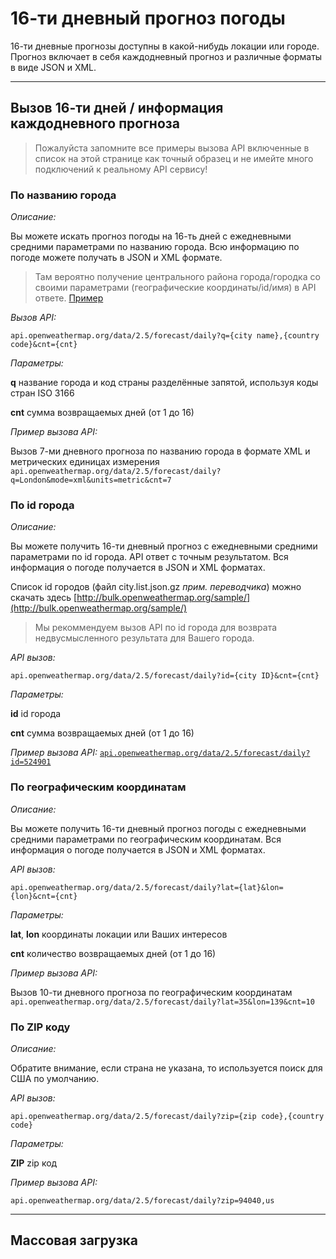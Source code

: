 # 16-ти дневный прогноз погоды

16-ти дневные прогнозы доступны в какой-нибудь локации или городе. Прогноз включает в себя каждодневный прогноз и различные форматы в виде JSON и XML.

***

## Вызов 16-ти дней / информация каждодневного прогноза

> Пожалуйста запомните все примеры вызова API включенные в список на этой странице как точный образец и не имейте много подключений к реальному API сервису!

### По названию города

*Описание:*

Вы можете искать прогноз погоды на 16-ть дней с ежедневными средними параметрами по названию города. Всю информацию по погоде можете получать в JSON и XML формате.

> Там вероятно получение центрального района города/городка со своими параметрами (географические координаты/id/имя) в API ответе. [Пример](http://samples.openweathermap.org/data/2.5/forecast/daily?q=M%C3%BCnchen,DE&appid=b6907d289e10d714a6e88b30761fae22 "Пример")

*Вызов API:*

`api.openweathermap.org/data/2.5/forecast/daily?q={city name},{country code}&cnt={cnt}`

*Параметры:*

**q** название города и код страны разделённые запятой, используя коды стран ISO 3166

**cnt** сумма возвращаемых дней (от 1 до 16)

*Пример вызова API:*

Вызов 7-ми дневного прогноза по названию города в формате XML и метрических единицах измерения `api.openweathermap.org/data/2.5/forecast/daily?q=London&mode=xml&units=metric&cnt=7`

### По id города

*Описание:*

Вы можете получить 16-ти дневный прогноз с ежедневными средними параметрами по id города. API ответ с точным результатом. Вся информация о погоде получается в JSON и XML форматах.

Список id городов (файл city.list.json.gz *прим. переводчика*) можно скачать здесь [http://bulk.openweathermap.org/sample/](http://bulk.openweathermap.org/sample/)

> Мы рекоммендуем вызов API по id города для возврата недвусмысленного результата для Вашего города.

*API вызов:*

`api.openweathermap.org/data/2.5/forecast/daily?id={city ID}&cnt={cnt}`

*Параметры:*

**id** id города

**cnt** сумма возвращаемых дней (от 1 до 16)

*Пример вызова API:*
[`api.openweathermap.org/data/2.5/forecast/daily?id=524901`](http://samples.openweathermap.org/data/2.5/forecast/daily?id=524901&lang=zh_cn&appid=b1b15e88fa797225412429c1c50c122a1)

### По географическим координатам

*Описание:*

Вы можете получить 16-ти дневный прогноз погоды с ежедневными средними параметрами по географическим координатам. Вся информация о погоде получается в JSON и XML форматах.

*API вызов:*

`api.openweathermap.org/data/2.5/forecast/daily?lat={lat}&lon={lon}&cnt={cnt}`

*Параметры:*

**lat**, **lon** координаты локации или Ваших интересов

**cnt** количество возвращаемых дней (от 1 до 16)

*Пример вызова API:*

Вызов 10-ти дневного прогноза по географическим координатам `api.openweathermap.org/data/2.5/forecast/daily?lat=35&lon=139&cnt=10`

### По ZIP коду

*Описание:*

Обратите внимание, если страна не указана, то используется поиск для США по умолчанию.

*API вызов:*

`api.openweathermap.org/data/2.5/forecast/daily?zip={zip code},{country code}`

*Параметры:*

**ZIP** zip код

*Пример вызова API:*

`api.openweathermap.org/data/2.5/forecast/daily?zip=94040,us`

***

## Массовая загрузка

